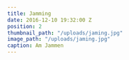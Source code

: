 ```yaml
---
title: Jamming
date: 2016-12-10 19:32:00 Z
position: 2
thumbnail_path: "/uploads/jaming.jpg"
image_path: "/uploads/jaming.jpg"
caption: Am Jammen
---
```


